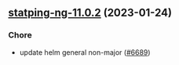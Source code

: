 

## [statping-ng-11.0.2](https://github.com/truecharts/charts/compare/statping-ng-11.0.1...statping-ng-11.0.2) (2023-01-24)

### Chore

- update helm general non-major ([#6689](https://github.com/truecharts/charts/issues/6689))
  
  